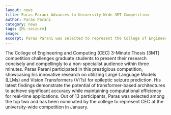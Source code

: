 ```yaml
---
layout: news
title: Paras Parani Advances to University-Wide 3MT Competition
author: Paras Parani
category: news
tags: [ML-seizure]
image: 
excerpt: Paras Parani was selected to represent the College of Engineering and Computing at the 2024 University-Wide 3MT Competition. 
---
```


The College of Engineering and Computing (CEC) 3-Minute Thesis (3MT) competition challenges graduate students to present their research concisely and compellingly to a non-specialist audience within three minutes. Paras Parani participated in this prestigious competition, showcasing his innovative research on utilizing Large Language Models (LLMs) and Vision Transformers (ViTs) for epileptic seizure prediction. His latest findings demonstrate the potential of transformer-based architectures to achieve significant accuracy while maintaining computational efficiency for real-time applications. Out of 13 participants, Paras was selected among the top two and has been nominated by the college to represent CEC at the university-wide competition in January.